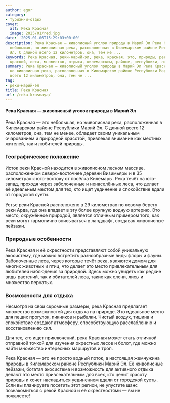 ```yaml
---
author: egor
category:
- туризм-и-отдых
cover:
  alt: Река Красная
  image: 2025/01/red.jpg
date: '2025-01-06T15:29:03+00:00'
description: Река Красная — живописный уголок природы в Марий Эл Река Красная — это
  небольшая, но живописная река, расположенная в Килемарском районе Республики Марий
  Эл. С длиной всего 12 километров, она, тем не ...
keywords: Река Красная, реки-марий-эл, река, красная, это, природы, реки, место, марий,
  красной, леса, множество, отдыха, килемарском, районе, республики, любителей
summary: Река Красная — живописный уголок природы в Марий Эл Река Красная — это небольшая,
  но живописная река, расположенная в Килемарском районе Республики Марий Эл. С длиной
  всего 12 километров, она, тем не ...
tag:
- реки-марий-эл
title: Река Красная
url: /reka-krasnaya/
---
```


#### Река Красная — живописный уголок природы в Марий Эл

Река Красная — это небольшая, но живописная река, расположенная в Килемарском районе Республики Марий Эл. С длиной всего 12 километров, она, тем не менее, обладает своим уникальным очарованием и природной красотой, привлекая внимание как местных жителей, так и любителей природы.

### Географическое положение

Исток реки Красной находится в живописном лесном массиве, расположенном северо-восточнее деревни Визимьяры и в 35 километрах к юго-востоку от посёлка Килемары. Река течёт на юго-запад, проходя через заболоченные и ненаселённые леса, что делает её идеальным местом для тех, кто ищет уединение и спокойствие вдали от городской суеты.

Устье реки Красной расположено в 29 километрах по левому берегу реки Арда, где она впадает в эту более крупную водную артерию. Это место, окружённое природой, является отличным примером того, как реки могут гармонично вписываться в ландшафт, создавая живописные пейзажи.

### Природные особенности

Река Красная и её окрестности представляют собой уникальную экосистему, где можно встретить разнообразные виды флоры и фауны. Заболоченные леса, через которые течёт река, являются домом для многих животных и птиц, что делает это место привлекательным для любителей наблюдения за природой. Здесь можно увидеть как редкие виды растений, так и обитателей леса, таких как олени, лисы и множество пернатых.

### Возможности для отдыха

Несмотря на свои скромные размеры, река Красная предлагает множество возможностей для отдыха на природе. Это идеальное место для пеших прогулок, пикников и рыбалки. Чистый воздух, тишина и спокойствие создают атмосферу, способствующую расслаблению и восстановлению сил.

Для тех, кто ищет приключений, река Красная может стать отличной отправной точкой для изучения окрестных лесов и болот, где можно найти множество интересных маршрутов и троп.

Река Красная — это не просто водный поток, а настоящая жемчужина природы в Килемарском районе Республики Марий Эл. Её живописные пейзажи, богатая экосистема и возможность для активного отдыха делают это место привлекательным для всех, кто ценит красоту природы и хочет насладиться уединением вдали от городской суеты. Если вы планируете посетить этот регион, не упустите шанс познакомиться с рекой Красной и её окрестностями — вы не пожалеете!